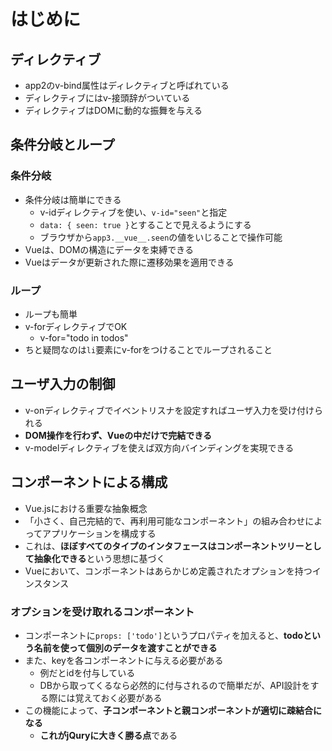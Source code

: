 # はじめに
## ディレクティブ
* app2のv-bind属性はディレクティブと呼ばれている
* ディレクティブにはv-接頭辞がついている
* ディレクティブはDOMに動的な振舞を与える

## 条件分岐とループ
### 条件分岐
* 条件分岐は簡単にできる
    * v-idディレクティブを使い、`v-id="seen"`と指定
    * `data: { seen: true }`とすることで見えるようにする
    * ブラウザから`app3.__vue__.seen`の値をいじることで操作可能
* Vueは、DOMの構造にデータを束縛できる
* Vueはデータが更新された際に遷移効果を適用できる

### ループ
* ループも簡単
* v-forディレクティブでOK
    * v-for="todo in todos"
* ちと疑問なのは``li``要素にv-forをつけることでループされること

## ユーザ入力の制御
* v-onディレクティブでイベントリスナを設定すればユーザ入力を受け付けられる
* **DOM操作を行わず、Vueの中だけで完結できる**
* v-modelディレクティブを使えば双方向バインディングを実現できる

## コンポーネントによる構成
* Vue.jsにおける重要な抽象概念
* 「小さく、自己完結的で、再利用可能なコンポーネント」の組み合わせによってアプリケーションを構成する
* これは、**ほぼすべてのタイプのインタフェースはコンポーネントツリーとして抽象化できる**という思想に基づく
* Vueにおいて、コンポーネントはあらかじめ定義されたオプションを持つインスタンス

### オプションを受け取れるコンポーネント
* コンポーネントに``props: ['todo']``というプロパティを加えると、**todoという名前を使って個別のデータを渡すことができる**
* また、keyを各コンポーネントに与える必要がある
    * 例だとidを付与している
    * DBから取ってくるなら必然的に付与されるので簡単だが、API設計をする際には覚えておく必要がある
* この機能によって、**子コンポーネントと親コンポーネントが適切に疎結合になる**
    * **これがjQuryに大きく勝る点**である



